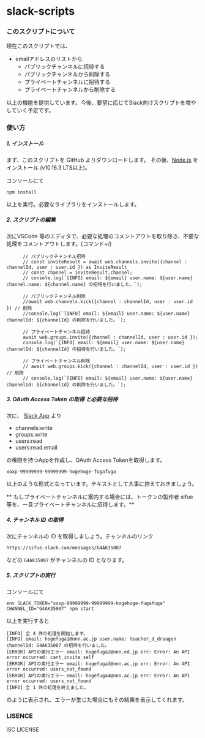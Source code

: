 # slack-scripts

### このスクリプトについて

現在このスクリプトでは、

- emailアドレスのリストから
  - パブリックチャンネルに招待する
  - パブリックチャンネルから削除する
  - プライベートチャンネルに招待する
  - プライベートチャンネルから削除する

以上の機能を提供しています。今後、要望に応じてSlack向けスクリプトを増やしていく予定です。

### 使い方

##### 1. インストール

まず、このスクリプトを GitHub よりダウンロードします。
その後、[Node.js](https://nodejs.org/ja/) をインストール (v10.16.3 LTS以上)。

コンソールにて

```
npm install
```

以上を実行。必要なライブラリをインストールします。

##### 2. スクリプトの編集

次にVSCode 等のエディタで、必要な処理のコメントアウトを取り除き、不要な処理をコメントアウトします。(コマンド+/)

```
      // パブリックチャンネル招待
      // const inviteResult = await web.channels.invite({channel : channelId, user : user.id }) as InviteResult 
      // const channel = inviteResult.channel;
      // console.log(`[INFO] email: ${email} user.name: ${user.name} channel.name: ${channel.name} の招待を行いました。`);

      // パブリックチャンネル削除
      //await web.channels.kick({channel : channelId, user : user.id }) // 削除
      //console.log(`[INFO] email: ${email} user.name: ${user.name} channelId: ${channelId} の削除を行いました。`);

      // プライベートチャンネル招待
      await web.groups.invite({channel : channelId, user : user.id });
      console.log(`[INFO] email: ${email} user.name: ${user.name} channelId: ${channelId} の招待を行いました。`);

      // プライベートチャンネル削除
      // await web.groups.kick({channel : channelId, user : user.id }) // 削除
      // console.log(`[INFO] email: ${email} user.name: ${user.name} channelId: ${channelId} の削除を行いました。`);
```

##### 3. OAuth Access Token の取得 と必要な招待

次に、 [Slack App](https://api.slack.com/apps) より

- channels:write
- groups:write
- users:read
- users:read.email

の権限を持つAppを作成し、OAuth Access Tokenを取得します。 

```
xoxp-99999999-99999999-hogehoge-fugafuga
```

以上のような形式となっています。テキストとして大事に控えておきましょう。


** もしプライベートチャンネルに案内する場合には、トークンの製作者 sifue 等を、一旦プライベートチャンネルに招待します。**

##### 4. チャンネル ID の取得

次にチャンネルの ID を取得しましょう。チャンネルのリンク

```
https://sifue.slack.com/messages/G4AK35007
```

などの `G4AK35007` がチャンネルの ID となります。

##### 5. スクリプトの実行

コンソールにて

```
env SLACK_TOKEN="xoxp-99999999-99999999-hogehoge-fugafuga" CHANNEL_ID="G4AK35007" npm start
```

以上を実行すると

```
[INFO] 全 4 件の処理を開始します。
[INFO] email: hogefuga1@nnn.ac.jp user.name: teacher_d_draagon channelId: G4AK35007 の招待を行いました。
[ERROR] APIの実行エラー email: hogefuga2@nnn.ed.jp err: Error: An API error occurred: cant_invite_self
[ERROR] APIの実行エラー email: hogefuga3@nnn.ac.jp err: Error: An API error occurred: users_not_found
[ERROR] APIの実行エラー email: hogefuga4@nnn.ac.jp err: Error: An API error occurred: users_not_found
[INFO] 全 1 件の処理を終えました。
```

のように表示され、エラーが生じた場合にもその結果を表示してくれます。

### LISENCE
ISC LICENSE